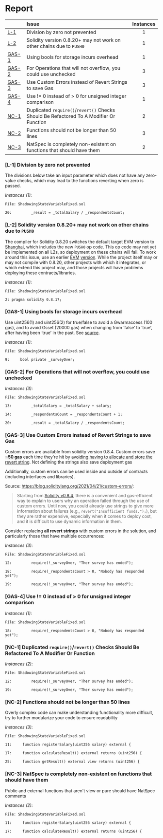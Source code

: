 # Report

| |Issue|Instances|
|-|:-|:-:|
| [L-1](#L-1) | Division by zero not prevented | 1 |
| [L-2](#L-2) | Solidity version 0.8.20+ may not work on other chains due to `PUSH0` | 1 |
| [GAS-1](#GAS-1) | Using bools for storage incurs overhead | 1 |
| [GAS-2](#GAS-2) | For Operations that will not overflow, you could use unchecked | 3 |
| [GAS-3](#GAS-3) | Use Custom Errors instead of Revert Strings to save Gas | 3 |
| [GAS-4](#GAS-4) | Use != 0 instead of > 0 for unsigned integer comparison | 1 |
| [NC-1](#NC-1) | Duplicated `require()`/`revert()` Checks Should Be Refactored To A Modifier Or Function | 2 |
| [NC-2](#NC-2) | Functions should not be longer than 50 lines | 3 |
| [NC-3](#NC-3) | NatSpec is completely non-existent on functions that should have them | 2 |



### <a name="L-1"></a>[L-1] Division by zero not prevented
The divisions below take an input parameter which does not have any zero-value checks, which may lead to the functions reverting when zero is passed.

*Instances (1)*:
```solidity
File: ShadowingStateVariableFixed.sol

20:         _result = _totalSalary / _respondentsCount;

```

### <a name="L-2"></a>[L-2] Solidity version 0.8.20+ may not work on other chains due to `PUSH0`
The compiler for Solidity 0.8.20 switches the default target EVM version to [Shanghai](https://blog.soliditylang.org/2023/05/10/solidity-0.8.20-release-announcement/#important-note), which includes the new `PUSH0` op code. This op code may not yet be implemented on all L2s, so deployment on these chains will fail. To work around this issue, use an earlier [EVM](https://docs.soliditylang.org/en/v0.8.20/using-the-compiler.html?ref=zaryabs.com#setting-the-evm-version-to-target) [version](https://book.getfoundry.sh/reference/config/solidity-compiler#evm_version). While the project itself may or may not compile with 0.8.20, other projects with which it integrates, or which extend this project may, and those projects will have problems deploying these contracts/libraries.

*Instances (1)*:
```solidity
File: ShadowingStateVariableFixed.sol

2: pragma solidity 0.8.17;

```

### <a name="GAS-1"></a>[GAS-1] Using bools for storage incurs overhead
Use uint256(1) and uint256(2) for true/false to avoid a Gwarmaccess (100 gas), and to avoid Gsset (20000 gas) when changing from ‘false’ to ‘true’, after having been ‘true’ in the past. See [source](https://github.com/OpenZeppelin/openzeppelin-contracts/blob/58f635312aa21f947cae5f8578638a85aa2519f5/contracts/security/ReentrancyGuard.sol#L23-L27).

*Instances (1)*:
```solidity
File: ShadowingStateVariableFixed.sol

9:     bool private _surveyOver;

```

### <a name="GAS-2"></a>[GAS-2] For Operations that will not overflow, you could use unchecked

*Instances (3)*:
```solidity
File: ShadowingStateVariableFixed.sol

13:         _totalSalary = _totalSalary + salary;

14:         _respondentsCount = _respondentsCount + 1;

20:         _result = _totalSalary / _respondentsCount;

```

### <a name="GAS-3"></a>[GAS-3] Use Custom Errors instead of Revert Strings to save Gas
Custom errors are available from solidity version 0.8.4. Custom errors save [**~50 gas**](https://gist.github.com/IllIllI000/ad1bd0d29a0101b25e57c293b4b0c746) each time they're hit by [avoiding having to allocate and store the revert string](https://blog.soliditylang.org/2021/04/21/custom-errors/#errors-in-depth). Not defining the strings also save deployment gas

Additionally, custom errors can be used inside and outside of contracts (including interfaces and libraries).

Source: <https://blog.soliditylang.org/2021/04/21/custom-errors/>:

> Starting from [Solidity v0.8.4](https://github.com/ethereum/solidity/releases/tag/v0.8.4), there is a convenient and gas-efficient way to explain to users why an operation failed through the use of custom errors. Until now, you could already use strings to give more information about failures (e.g., `revert("Insufficient funds.");`), but they are rather expensive, especially when it comes to deploy cost, and it is difficult to use dynamic information in them.

Consider replacing **all revert strings** with custom errors in the solution, and particularly those that have multiple occurrences:

*Instances (3)*:
```solidity
File: ShadowingStateVariableFixed.sol

12:         require(!_surveyOver, "Ther survey has ended");

18:         require(_respondentsCount > 0, "Nobody has responded yet");

19:         require(!_surveyOver, "Ther survey has ended");

```

### <a name="GAS-4"></a>[GAS-4] Use != 0 instead of > 0 for unsigned integer comparison

*Instances (1)*:
```solidity
File: ShadowingStateVariableFixed.sol

18:         require(_respondentsCount > 0, "Nobody has responded yet");

```

### <a name="NC-1"></a>[NC-1] Duplicated `require()`/`revert()` Checks Should Be Refactored To A Modifier Or Function

*Instances (2)*:
```solidity
File: ShadowingStateVariableFixed.sol

12:         require(!_surveyOver, "Ther survey has ended");

19:         require(!_surveyOver, "Ther survey has ended");

```

### <a name="NC-2"></a>[NC-2] Functions should not be longer than 50 lines
Overly complex code can make understanding functionality more difficult, try to further modularize your code to ensure readability 

*Instances (3)*:
```solidity
File: ShadowingStateVariableFixed.sol

11:     function registerSalary(uint256 salary) external {

17:     function calculateResult() external returns (uint256) {

25:     function getResult() external view returns (uint256) {

```

### <a name="NC-3"></a>[NC-3] NatSpec is completely non-existent on functions that should have them
Public and external functions that aren't view or pure should have NatSpec comments

*Instances (2)*:
```solidity
File: ShadowingStateVariableFixed.sol

11:     function registerSalary(uint256 salary) external {

17:     function calculateResult() external returns (uint256) {

```

